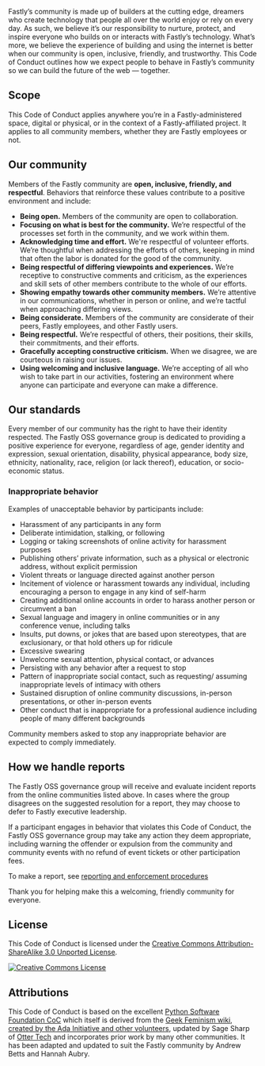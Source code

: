 Fastly’s community is made up of builders at the cutting edge, dreamers who create technology that people all over the world enjoy or rely on every day. As such, we believe it’s our responsibility to nurture, protect, and inspire everyone who builds on or interacts with Fastly’s technology. What’s more, we believe the experience of building and using the internet is better when our community is open, inclusive, friendly, and trustworthy. This Code of Conduct outlines how we expect people to behave in Fastly’s community so we can build the future of the web — together.

## Scope

This Code of Conduct applies anywhere you’re in a Fastly-administered space, digital or physical, or in the context of a Fastly-affiliated project. It applies to all community members, whether they are Fastly employees or not. 

## Our community

Members of the Fastly community are **open, inclusive, friendly, and respectful**. Behaviors that reinforce these values contribute to a positive environment and include:

 * **Being open.** Members of the community are open to collaboration.
 * **Focusing on what is best for the community.** We’re respectful of the processes set forth in the community, and we work within them.
 * **Acknowledging time and effort.** We're respectful of volunteer efforts. We’re thoughtful when addressing the efforts of others, keeping in mind that often the labor is donated for the good of the community.
 * **Being respectful of differing viewpoints and experiences.** We’re receptive to constructive comments and criticism, as the experiences and skill sets of other members contribute to the whole of our efforts.
 * **Showing empathy towards other community members.** We’re attentive in our communications, whether in person or online, and we’re tactful when approaching differing views.
 * **Being considerate.** Members of the community are considerate of their peers, Fastly employees, and other Fastly users.
 * **Being respectful.** We’re respectful of others, their positions, their skills, their commitments, and their efforts.
 * **Gracefully accepting constructive criticism.** When we disagree, we are courteous in raising our issues.
 * **Using welcoming and inclusive language.** We’re accepting of all who wish to take part in our activities, fostering an environment where anyone can participate and everyone can make a difference.


## Our standards

Every member of our community has the right to have their identity respected. The Fastly OSS governance group is dedicated to providing a positive experience for everyone, regardless of age, gender identity and expression, sexual orientation, disability, physical appearance, body size, ethnicity, nationality, race, religion (or lack thereof), education, or socio-economic status.


### Inappropriate behavior

Examples of unacceptable behavior by participants include:

 * Harassment of any participants in any form
 * Deliberate intimidation, stalking, or following
 * Logging or taking screenshots of online activity for harassment purposes
 * Publishing others’ private information, such as a physical or electronic address, without explicit permission
 * Violent threats or language directed against another person
 * Incitement of violence or harassment towards any individual, including encouraging a person to engage in any kind of self-harm
 * Creating additional online accounts in order to harass another person or circumvent a ban
 * Sexual language and imagery in online communities or in any conference venue, including talks
 * Insults, put downs, or jokes that are based upon stereotypes, that are exclusionary, or that hold others up for ridicule
 * Excessive swearing
 * Unwelcome sexual attention, physical contact, or advances
 * Persisting with any behavior after a request to stop
 * Pattern of inappropriate social contact, such as requesting/ assuming inappropriate levels of intimacy with others
 * Sustained disruption of online community discussions, in-person presentations, or other in-person events
 * Other conduct that is inappropriate for a professional audience including people of many different backgrounds

Community members asked to stop any inappropriate behavior are expected to comply immediately.

## How we handle reports

The Fastly OSS governance group will receive and evaluate incident reports from the online communities listed above. In cases where the group disagrees on the suggested resolution for a report, they may choose to defer to Fastly executive leadership. 

If a participant engages in behavior that violates this Code of Conduct, the Fastly OSS governance group may take any action they deem appropriate, including warning the offender or expulsion from the community and community events with no refund of event tickets or other participation fees. 

To make a report, see [reporting and enforcement procedures](#todo)

Thank you for helping make this a welcoming, friendly community for everyone.

## License

This Code of Conduct is licensed under the [Creative Commons Attribution-ShareAlike 3.0 Unported License](https://creativecommons.org/licenses/by-sa/3.0/).

[![Creative Commons License](https://licensebuttons.net/l/by-sa/3.0/88x31.png)](http://creativecommons.org/licenses/by-sa/3.0/)

## Attributions

This Code of Conduct is based on the excellent [Python Software Foundation CoC](https://www.python.org/psf/conduct/) which itself is derived from the [Geek Feminism wiki, created by the Ada Initiative and other volunteers](http://geekfeminism.wikia.com/wiki/Conference_anti-harassment/Policy), updated by Sage Sharp of [Otter Tech](https://otter.technology/code-of-conduct-training/) and incorporates prior work by many other communities. It has been adapted and updated to suit the Fastly community by Andrew Betts and Hannah Aubry.
